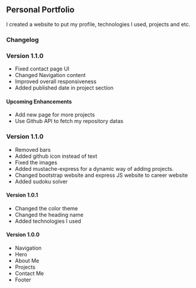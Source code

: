 ## Personal Portfolio

I created a website to put my profile, technologies I used, projects and etc.

### Changelog

### Version 1.1.0

-   Fixed contact page UI
-   Changed Navigation content
-   Improved overall responsiveness
-   Added published date in project section

#### Upcoming Enhancements

-   Add new page for more projects
-   Use Github API to fetch my repository datas

### Version 1.1.0

-   Removed bars
-   Added github icon instead of text
-   Fixed the images
-   Added mustache-express for a dynamic way of adding projects.
-   Changed bootstrap website and express JS website to career website
-   Added sudoku solver

#### Version 1.0.1

-   Changed the color theme
-   Changed the heading name
-   Added technologies I used

#### Version 1.0.0

-   Navigation
-   Hero
-   About Me
-   Projects
-   Contact Me
-   Footer
